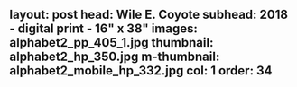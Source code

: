 
layout: post
head: Wile E. Coyote
subhead: 2018 - digital print - 16" x 38"
images: alphabet2_pp_405_1.jpg
thumbnail: alphabet2_hp_350.jpg
m-thumbnail: alphabet2_mobile_hp_332.jpg
col: 1
order: 34
---
